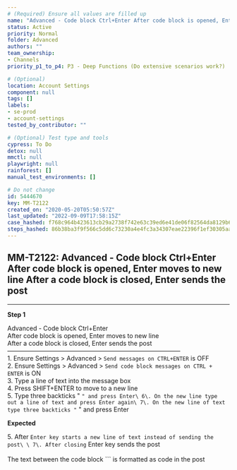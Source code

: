 ```yaml
---
# (Required) Ensure all values are filled up
name: "Advanced - Code block Ctrl+Enter After code block is opened, Enter moves to new line  After a code block is closed, Enter sends the post"
status: Active
priority: Normal
folder: Advanced
authors: ""
team_ownership: 
- Channels
priority_p1_to_p4: P3 - Deep Functions (Do extensive scenarios work?)

# (Optional)
location: Account Settings
component: null
tags: []
labels: 
- se-prod
- account-settings
tested_by_contributor: ""

# (Optional) Test type and tools
cypress: To Do
detox: null
mmctl: null
playwright: null
rainforest: []
manual_test_environments: []

# Do not change
id: 5444670
key: MM-T2122
created_on: "2020-05-20T05:50:57Z"
last_updated: "2022-09-09T17:58:15Z"
case_hashed: f768c964b423613cb29a2738f742e63c39ed6e41de06f82564da8129b67bfb0e4d12646d2798ac303cadeb4b158e4bb6
steps_hashed: 86b38ba3f9f566c5dd6c73230a4e4fc3a34307eae22396f1ef30305aabdbb853cd05f7faadd30a1ab133746bf78c05fc
---
```


<!-- (Auto-generated) Based on frontmatter's "key" and "name" -->

## MM-T2122: Advanced - Code block Ctrl+Enter After code block is opened, Enter moves to new line After a code block is closed, Enter sends the post

---

**Step 1**

Advanced - Code block Ctrl+Enter\
After code block is opened, Enter moves to new line\
After a code block is closed, Enter sends the post\
————————————————————————————\
1\. Ensure Settings > Advanced > `Send messages on CTRL+ENTER` is OFF\
2\. Ensure Settings > Advanced > `Send code block messages on CTRL + ENTER` is ON\
3\. Type a line of text into the message box\
4\. Press SHIFT+ENTER to move to a new line\
5\. Type three backticks " `" and press Enter\ 6\. On the new line type out a line of text and press Enter again\ 7\. On the new line of text type three backticks "` " and press Enter

**Expected**

5\. After `Enter key starts a new line of text instead of sending the post\ \ 7\. After closing` Enter key sends the post\
\
The text between the code block \`\`\` is formatted as code in the post
